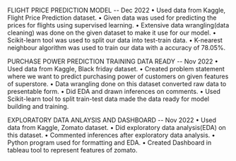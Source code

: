 FLIGHT PRICE PREDICTION MODEL -- Dec 2022
• Used data from Kaggle, Flight Price Prediction dataset.
• Given data was used for predicting the prices for flights using supervised learning.
• Extensive data wrangling(data cleaning) was done on the given dataset to make it use for our model.
• Scikit-learn tool was used to split our data into test-train data.
• K-nearest neighbour algorithm was used to train our data with a accuracy of 78.05%.


PURCHASE POWER PREDICTION TRAINING DATA READY --  Nov 2022
• Used data from Kaggle, Black friday dataset.
• Created problem statement where we want to predict purchasing power of customers on given features of superstore.
• Data wrangling done on this dataset converted raw data to presentable form.
• Did EDA and drawn inferences on comments.
• Used Scikit-learn tool to split train-test data made the data ready for model building and training.


EXPLORATORY DATA ANLAYSIS AND DASHBOARD -- Nov 2022
• Used data from Kaggle, Zomato dataset.
• Did exploratory data analysis(EDA) on this dataset.
• Commented inferences after exploratory data analysis.
• Python program used for formatting and EDA.
• Created Dashboard in tableau tool to represent features of zomato.
